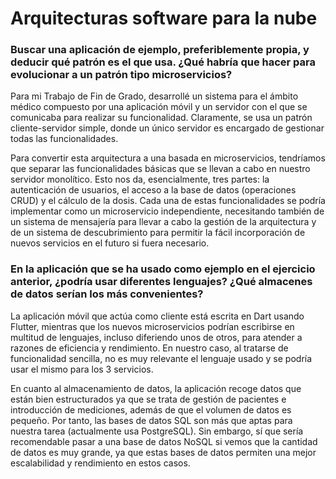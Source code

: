# Arquitecturas software para la nube

### Buscar una aplicación de ejemplo, preferiblemente propia, y deducir qué patrón es el que usa. ¿Qué habría que hacer para evolucionar a un patrón tipo microservicios?

Para mi Trabajo de Fin de Grado, desarrollé un sistema para el ámbito médico compuesto por una aplicación móvil y un servidor con el que se comunicaba para realizar su funcionalidad. Claramente, se usa un patrón cliente-servidor simple, donde un único servidor es encargado de gestionar todas las funcionalidades.

Para convertir esta arquitectura a una basada en microservicios, tendríamos que separar las funcionalidades básicas que se llevan a cabo en nuestro servidor monolítico. Esto nos da, esencialmente, tres partes: la autenticación de usuarios, el acceso a la base de datos (operaciones CRUD) y el cálculo de la dosis. Cada una de estas funcionalidades se podría implementar como un microservicio independiente, necesitando también de un sistema de mensajería para llevar a cabo la gestión de la arquitectura y de un sistema de descubrimiento para permitir la fácil incorporación de nuevos servicios en el futuro si fuera necesario.

### En la aplicación que se ha usado como ejemplo en el ejercicio anterior, ¿podría usar diferentes lenguajes? ¿Qué almacenes de datos serían los más convenientes?

La aplicación móvil que actúa como cliente está escrita en Dart usando Flutter, mientras que los nuevos microservicios podrían escribirse en multitud de lenguajes, incluso diferiendo unos de otros, para atender a razones de eficiencia y rendimiento. En nuestro caso, al tratarse de funcionalidad sencilla, no es muy relevante el lenguaje usado y se podría usar el mismo para los 3 servicios.

En cuanto al almacenamiento de datos, la aplicación recoge datos que están bien estructurados ya que se trata de gestión de pacientes e introducción de mediciones, además de que el volumen de datos es pequeño. Por tanto, las bases de datos SQL son más que aptas para nuestra tarea (actualmente usa PostgreSQL). Sin embargo, sí que sería recomendable pasar a una base de datos NoSQL si vemos que la cantidad de datos es muy grande, ya que estas bases de datos permiten una mejor escalabilidad y rendimiento en estos casos.
